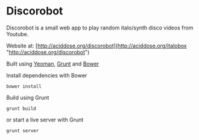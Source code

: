 Discorobot
==

Discorobot is a small web app to play random italo/synth disco videos from Youtube.

Website at: [http://aciddose.org/discorobot](http://aciddose.org/italobox "http://aciddose.org/discorobot")

Built using [Yeoman](http://yeoman.io), [Grunt](http://gruntjs.com/) and [Bower](http://bower.io/)

Install dependencies with Bower

    bower install

Build using Grunt

    grunt build

or start a live server with Grunt

    grunt server